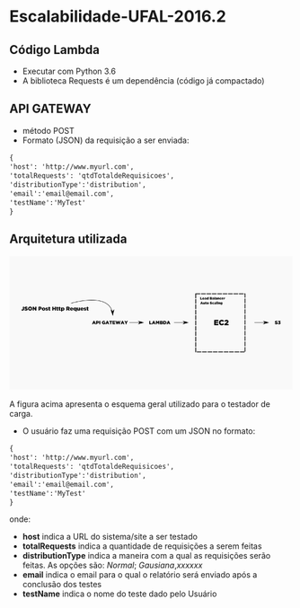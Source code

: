 # Escalabilidade-UFAL-2016.2


## Código Lambda
- Executar com Python 3.6
- A biblioteca Requests é um dependência (código já compactado)


## API GATEWAY
- método POST
- Formato (JSON) da requisição a ser enviada:
```
{
'host': 'http://www.myurl.com',
'totalRequests': 'qtdTotaldeRequisicoes',
'distributionType':'distribution',
'email':'email@email.com',
'testName':'MyTest'
}
```

## Arquitetura utilizada
![Arquitetura](escalabilidade.png)

A figura acima apresenta o esquema geral utilizado para o testador de carga.
- O usuário faz uma requisição POST com um JSON no formato:
```
{
'host': 'http://www.myurl.com',
'totalRequests': 'qtdTotaldeRequisicoes',
'distributionType':'distribution',
'email':'email@email.com',
'testName':'MyTest'
}
```
onde:
 - **host** indica a URL do sistema/site a ser testado
 - **totalRequests** indica a quantidade de requisições a serem feitas
 - **distributionType** indica a maneira com a qual as requisições serão feitas. As opções são: *Normal*; *Gausiana*,*xxxxxx*
 - **email** indica o email para o qual o relatório será enviado após a conclusão dos testes
 - **testName** indica o nome do teste dado pelo Usuário

